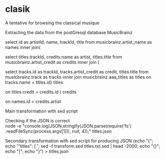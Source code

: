 clasik
======

A tentative for browsing the classical musique

Extracting the data from the postGresql database MusicBrainz
  
  select id as artistId, name, trackId, title
  from musicbrainz.artist_name as names
  inner join(

  select titles.trackId, credits.name as artist, titles.title 
  from musicbrainz.artist_credit as credits
  inner join (

  select tracks.id as trackId, tracks.artist_credit as credit, titles.title
  from musicbrainz.track as tracks
  inner join musicbrainz.aaa_titles as titles 
  on tracks.name = titles.id) 
  titles

  on titles.credit = credits.id
  ) credits

  on names.id = credits.artist

Main transformation with sed script
  
Checking if the JSON is correct  
	node -e "console.log(JSON.stringify(JSON.parse(require('fs') .readFileSync(process.argv[1])), null, 4));" titles.json
  
Secondary transformation with sed script for producing JSON
  (echo "{"; echo '"titles": [ '; sed -f transform.sed titles.txt.sed | head -2000; echo "{}"; echo "]"; echo "}") >  titles.json

